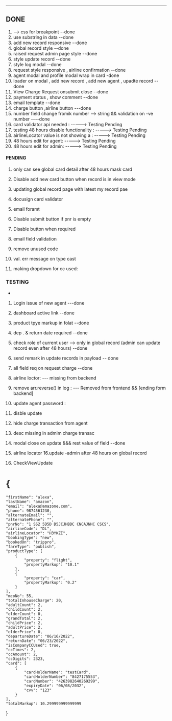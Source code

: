 <!-- https://datastudio.google.com/u/0/reporting/2975876c-76bc-4c5c-9775-74544276471c/page/ElInC -->

---

## DONE

1. --> css for breakpoint --done
2. use substring in data --done
3. add new record responsive --done
4. global record style --done
5. raised request admin page style --done
6. style update record --done
7. style log modal --done
8. request style responsive , airline confirmation --done
9. agent modal and profile modal wrap in card -done
10. loader on modal , add new record , add new agent , upadte record --done
11. View Charge Request onsubmit close --done
12. payment status , show comment --done
13. email template --done
14. charge button ,airline button ---done
15. number field change fromik number --> string && validation on -ve number ----done
16. card validator api needed : -----> Testing Pending
17. testing 48 hours disable functionality : -----> Testing Pending
18. airlineLocator value is not showing a : -----> Testing Pending
19. 48 hours edit for agent: -----> Testing Pending
20. 48 hours edit for admin: -----> Testing Pending

#### PENDING

1. only can see global card detail after 48 hours mask card
2. Disable add new card button when record is in view mode
3. updating global record page with latest my record pae
4. docusign card validator
5. email foramt
6. Disable submit button if pnr is empty
7. Disable button when required
8. email field validation
9. remove unused code
10. val. err message on type cast

11. making dropdown for cc used:

### TESTING

-

1. Login issue of new agent ---done
2. dashboard active link --done
3. product tpye markup in folat --done
4. dep . & return date required --done
5. check role of current user --> only in global record (admin can update record even after 48 hours) --done
6. send remark in update records in payload -- done
7. all field req on request charge --done

8. airline loctor: --- missing from backend
9. remove arr.reverse() in log : --- Removed from frontend && [ending form backend]
10. update agent password :

11. disble update

12. hide charge transaction from agent
13. desc missing in admim charge transac
14. modal close on update &&& rest value of field --done

15. airline locator 16.update -admin after 48 hours on global record
16. CheckViewUpdate

# {

    "firstName": "alexa",
    "lastName": "amazon",
    "email": "alexa@amazone.com",
    "phone": 9874561230,
    "alternateEmail": "",
    "alternatePhone": "",
    "pnrNo": "1 SS2 5D5D D5JCJHBDC CNCAJNHC CSCS",
    "airlineCode": "DL",
    "airlineLocator": "H3YKZI",
    "bookingType": "new",
    "bookedOn": "trippro",
    "fareType": "publish",
    "productType": [
        {
            "property": "flight",
            "propertyMarkup": "10.1"
        },
        {
            "property": "car",
            "propertyMarkup": "0.2"
        }
    ],
    "mcoNo": 55,
    "totalInhouseCharge": 20,
    "adultCount": 2,
    "childCount": 2,
    "elderCount": 0,
    "grandTotal": 2,
    "childPrice": 2,
    "adultPrice": 2,
    "elderPrice": 0,
    "departureDate": "06/16/2022",
    "returnDate": "06/23/2022",
    "isCompanyCCUsed": true,
    "ccTimes": 2,
    "ccAmount": 2,
    "ccDigits": 2323,
    "card": [
        {
            "cardHolderName": "testCard",
            "cardHolderNumber": "8427175553",
            "cardNumber": "4263982640269299",
            "expiryDate": "06/08/2032",
            "cvv": "123"
        }
    ],
    "totalMarkup": 10.299999999999999

}
